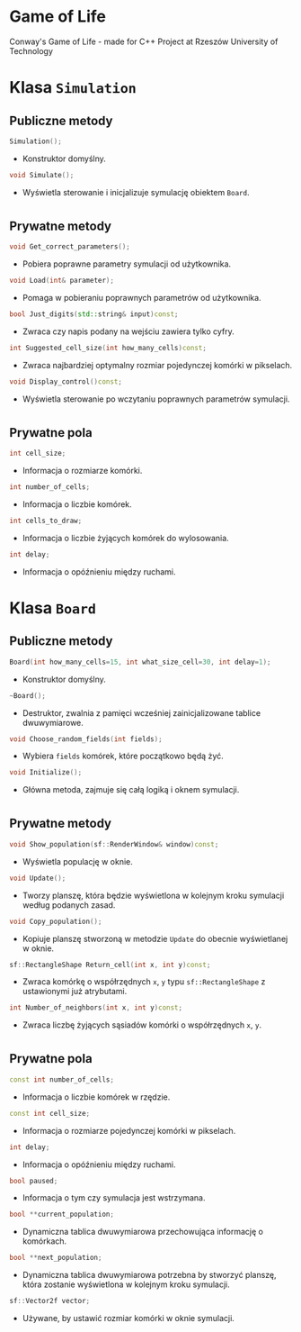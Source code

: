 # Game of Life
 Conway's Game of Life - made for C++ Project at Rzeszów University of Technology

#

# Klasa ```Simulation```

## Publiczne metody

```cpp
Simulation();
```
- Konstruktor domyślny.
```cpp
void Simulate();
```
- Wyświetla sterowanie i inicjalizuje symulację obiektem ```Board```.
#
## Prywatne metody

```cpp
void Get_correct_parameters();
```
- Pobiera poprawne parametry symulacji od użytkownika.

```cpp
void Load(int& parameter);
```
- Pomaga w pobieraniu poprawnych parametrów od użytkownika.

```cpp
bool Just_digits(std::string& input)const;
```
- Zwraca czy napis podany na wejściu zawiera tylko cyfry.

```cpp
int Suggested_cell_size(int how_many_cells)const;
```
- Zwraca najbardziej optymalny rozmiar pojedynczej komórki w pikselach.
```cpp
void Display_control()const;
```
- Wyświetla sterowanie po wczytaniu poprawnych parametrów symulacji.
#

## Prywatne pola

```cpp
int cell_size;
```
- Informacja o rozmiarze komórki.
```cpp
int number_of_cells;
```
- Informacja o liczbie komórek.
```cpp
int cells_to_draw;
```
- Informacja o liczbie żyjących komórek do wylosowania.
```cpp
int delay;
```
- Informacja o opóźnieniu między ruchami.

#

# Klasa ```Board```

## Publiczne metody
```cpp
Board(int how_many_cells=15, int what_size_cell=30, int delay=1);
```
- Konstruktor domyślny.
```cpp
~Board();
```
- Destruktor, zwalnia z pamięci wcześniej zainicjalizowane tablice dwuwymiarowe.
```cpp
void Choose_random_fields(int fields);
```
- Wybiera ```fields``` komórek, które początkowo będą żyć.
```cpp
void Initialize();
```
- Główna metoda, zajmuje się całą logiką i oknem symulacji.

#

## Prywatne metody
```cpp
void Show_population(sf::RenderWindow& window)const;
```
- Wyświetla populację w oknie.
```cpp
void Update();
```
- Tworzy planszę, która będzie wyświetlona w kolejnym kroku symulacji według podanych zasad.
```cpp
void Copy_population();
```
- Kopiuje planszę stworzoną w metodzie ```Update``` do obecnie wyświetlanej w oknie.
```cpp
sf::RectangleShape Return_cell(int x, int y)const;
```
- Zwraca komórkę o współrzędnych ```x```, ```y``` typu ```sf::RectangleShape``` z ustawionymi już atrybutami.
```cpp
int Number_of_neighbors(int x, int y)const;
```
- Zwraca liczbę żyjących sąsiadów komórki o współrzędnych ```x```, ```y```.
#


## Prywatne pola
```cpp
const int number_of_cells;
```
- Informacja o liczbie komórek w rzędzie.
```cpp
const int cell_size;
```
- Informacja o rozmiarze pojedynczej komórki w pikselach.
```cpp
int delay;
```
- Informacja o opóźnieniu między ruchami.
```cpp
bool paused;
```
- Informacja o tym czy symulacja jest wstrzymana.
```cpp
bool **current_population;
```
- Dynamiczna tablica dwuwymiarowa przechowująca informację o komórkach.
```cpp
bool **next_population;
```
- Dynamiczna tablica dwuwymiarowa potrzebna by stworzyć planszę, która zostanie wyświetlona w kolejnym kroku symulacji.

```cpp
sf::Vector2f vector;
```
- Używane, by ustawić rozmiar komórki w oknie symulacji.

#
